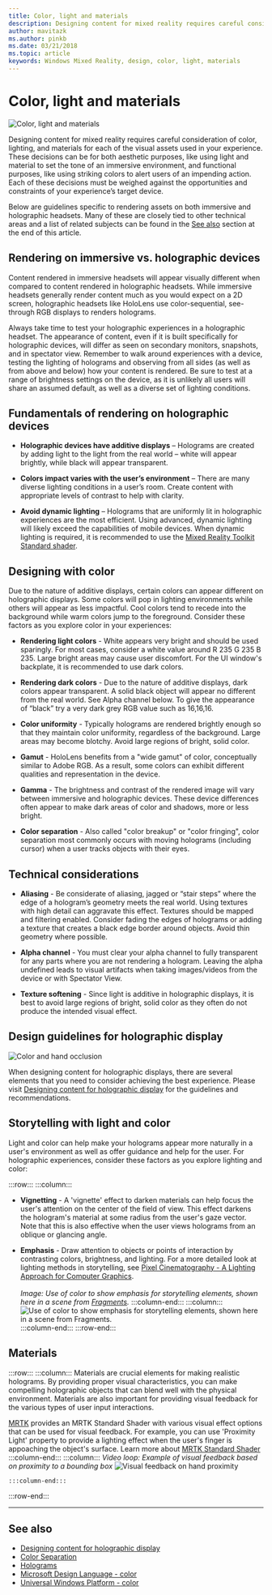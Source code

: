 ```yaml
---
title: Color, light and materials
description: Designing content for mixed reality requires careful consideration of color, lighting, and materials for each of the visual assets used in your experience.
author: mavitazk
ms.author: pinkb 
ms.date: 03/21/2018
ms.topic: article
keywords: Windows Mixed Reality, design, color, light, materials
---
```




# Color, light and materials
![Color, light and materials](images/RemoteRendering.jpg)

Designing content for mixed reality requires careful consideration of color, lighting, and materials for each of the visual assets used in your experience. These decisions can be for both aesthetic purposes, like using light and material to set the tone of an immersive environment, and functional purposes, like using striking colors to alert users of an impending action. Each of these decisions must be weighed against the opportunities and constraints of your experience’s target device.

Below are guidelines specific to rendering assets on both immersive and holographic headsets. Many of these are closely tied to other technical areas and a list of related subjects can be found in the [See also](color,-light-and-materials.md#see-also) section at the end of this article.

## Rendering on immersive vs. holographic devices

Content rendered in immersive headsets will appear visually different when compared to content rendered in holographic headsets. While immersive headsets generally render content much as you would expect on a 2D screen, holographic headsets like HoloLens use color-sequential, see-through RGB displays to renders holograms.

Always take time to test your holographic experiences in a holographic headset. The appearance of content, even if it is built specifically for holographic devices, will differ as seen on secondary monitors, snapshots, and in spectator view. Remember to walk around experiences with a device, testing the lighting of holograms and observing from all sides (as well as from above and below) how your content is rendered. Be sure to test at a range of brightness settings on the device, as it is unlikely all users will share an assumed default, as well as a diverse set of lighting conditions.

## Fundamentals of rendering on holographic devices
* **Holographic devices have additive displays** – Holograms are created by adding light to the light from the real world – white will appear brightly, while black will appear transparent.

* **Colors impact varies with the user’s environment** – There are many diverse lighting conditions in a user’s room. Create content with appropriate levels of contrast to help with clarity.

* **Avoid dynamic lighting** – Holograms that are uniformly lit in holographic experiences are the most efficient. Using advanced, dynamic lighting will likely exceed the capabilities of mobile devices. When dynamic lighting is required, it is recommended to use the [Mixed Reality Toolkit Standard shader](https://github.com/microsoft/MixedRealityToolkit-Unity/blob/mrtk_release/Documentation/README_MRTKStandardShader.md). 

## Designing with color

Due to the nature of additive displays, certain colors can appear different on holographic displays. Some colors will pop in lighting environments while others will appear as less impactful. Cool colors tend to recede into the background while warm colors jump to the foreground. Consider these factors as you explore color in your experiences:

* **Rendering light colors** - White appears very bright and should be used sparingly. For most cases, consider a white value around R 235 G 235 B 235. Large bright areas may cause user discomfort. For the UI window's backplate, it is recommended to use dark colors.

* **Rendering dark colors** - Due to the nature of additive displays, dark colors appear transparent. A solid black object will appear no different from the real world. See Alpha channel below. To give the appearance of “black” try a very dark grey RGB value such as 16,16,16.

* **Color uniformity** - Typically holograms are rendered brightly enough so that they maintain color uniformity, regardless of the background. Large areas may become blotchy. Avoid large regions of bright, solid color.

* **Gamut** - HoloLens benefits from a "wide gamut" of color, conceptually similar to Adobe RGB. As a result, some colors can exhibit different qualities and representation in the device.

* **Gamma** - The brightness and contrast of the rendered image will vary between immersive and holographic devices. These device differences often appear to make dark areas of color and shadows, more or less bright.

* **Color separation** - Also called "color breakup" or "color fringing", color separation most commonly occurs with moving holograms (including cursor) when a user tracks objects with their eyes.

## Technical considerations
* **Aliasing** - Be considerate of aliasing, jagged or “stair steps” where the edge of a hologram’s geometry meets the real world. Using textures with high detail can aggravate this effect. Textures should be mapped and filtering enabled. Consider fading the edges of holograms or adding a texture that creates a black edge border around objects. Avoid thin geometry where possible.

* **Alpha channel** - You must clear your alpha channel to fully transparent for any parts where you are not rendering a hologram. Leaving the alpha undefined leads to visual artifacts when taking images/videos from the device or with Spectator View.

* **Texture softening** - Since light is additive in holographic displays, it is best to avoid large regions of bright, solid color as they often do not produce the intended visual effect.

## Design guidelines for holographic display
![Color and hand occlusion](images/color_handocclusion.jpg)

When designing content for holographic displays, there are several elements that you need to consider achieving the best experience. Please visit [Designing content for holographic display](designing-content-for-holographic-display.md) for the guidelines and recommendations.

## Storytelling with light and color

Light and color can help make your holograms appear more naturally in a user's environment as well as offer guidance and help for the user. For holographic experiences, consider these factors as you explore lighting and color:

:::row:::
    :::column:::
* **Vignetting** - A 'vignette' effect to darken materials can help focus the user's attention on the center of the field of view. This effect darkens the hologram's material at some radius from the user's gaze vector. Note that this is also effective when the user views holograms from an oblique or glancing angle.

* **Emphasis** - Draw attention to objects or points of interaction by contrasting colors, brightness, and lighting. For a more detailed look at lighting methods in storytelling, see [Pixel Cinematography - A Lighting Approach for Computer Graphics](http://media.siggraph.org/education/cgsource/Archive/ConfereceCourses/S96/course30.pdf).<br>
        <br>
        *Image: Use of color to show emphasis for storytelling elements, shown here in a scene from [Fragments](https://www.microsoft.com/p/fragments/9nblggh5ggm8).*
    :::column-end:::
        :::column:::
        ![Use of color to show emphasis for storytelling elements, shown here in a scene from Fragments.](images/640px-fragments.jpg)<br>
    :::column-end:::
:::row-end:::

## Materials

:::row:::
    :::column:::
Materials are crucial elements for making realistic holograms. By providing proper visual characteristics, you can make compelling holographic objects that can blend well with the physical environment. Materials are also important for providing visual feedback for the various types of user input interactions.  

[MRTK](https://github.com/Microsoft/MixedRealityToolkit-Unity) provides an MRTK Standard Shader with various visual effect options that can be used for visual feedback. For example, you can use 'Proximity Light' property to provide a lighting effect when the user's finger is appoaching the object's surface. Learn more about [MRTK Standard Shader](https://microsoft.github.io/MixedRealityToolkit-Unity/Documentation/README_MRTKStandardShader.html)
    :::column-end:::
        :::column:::
    *Video loop: Example of visual feedback based on proximity to a bounding box*
    ![Visual feedback on hand proximity](images/HoloLens2_Proximity.gif)

    :::column-end:::
:::row-end:::
<br>

---

## See also
* [Designing content for holographic display](designing-content-for-holographic-display.md)
* [Color Separation](hologram-stability.md#color-separation)
* [Holograms](hologram.md)
* [Microsoft Design Language - color](https://www.microsoft.com/design/color)
* [Universal Windows Platform - color](https://docs.microsoft.com/windows/uwp/style/color)
